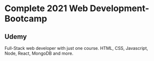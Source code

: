 # Complete 2021 Web Development-Bootcamp
## Udemy
Full-Stack web developer with just one course. HTML, CSS, Javascript, Node, React, MongoDB and more.

